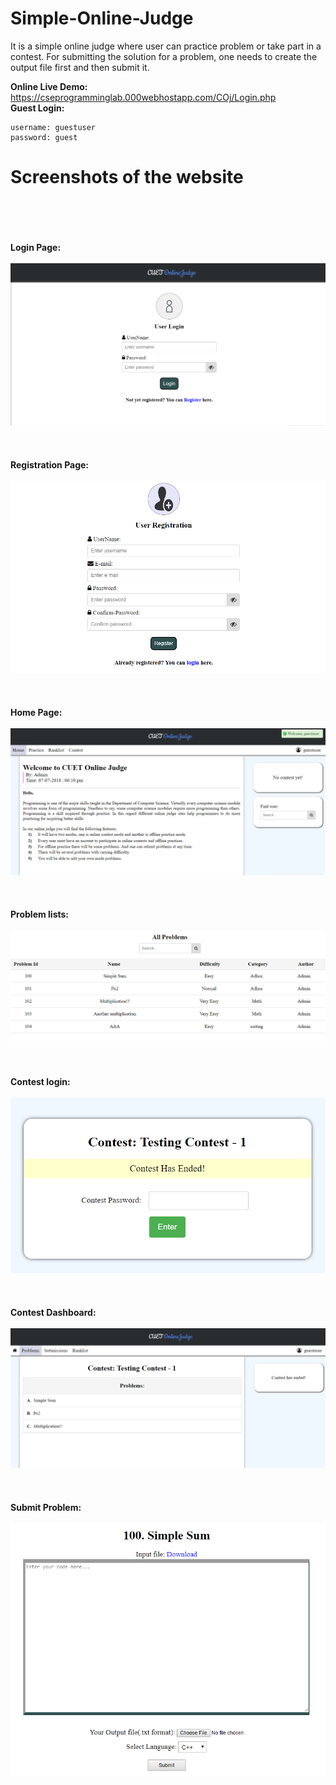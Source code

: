 # Simple-Online-Judge
It is a simple online judge where user can practice problem or take part in a contest. For submitting the solution for a problem, one needs to create the output file first and then submit it.

**Online Live Demo:** https://cseprogramminglab.000webhostapp.com/COj/Login.php <br/>
**Guest Login:**
```
username: guestuser
password: guest
```

# Screenshots of the website
<br/><br/><br/><br/>**Login Page:**<br/><br/>
![alt text](https://github.com/bi11a1/Simple-Online-Judge/blob/master/Demo%20images/Capture.PNG)
<br/><br/><br/><br/>**Registration Page:**<br/><br/>
![alt text](https://github.com/bi11a1/Simple-Online-Judge/blob/master/Demo%20images/Capture1.PNG)
<br/><br/><br/><br/>**Home Page:**<br/><br/>
![alt text](https://github.com/bi11a1/Simple-Online-Judge/blob/master/Demo%20images/Capture2.PNG)
<br/><br/><br/><br/>**Problem lists:**<br/><br/>
![alt text](https://github.com/bi11a1/Simple-Online-Judge/blob/master/Demo%20images/Capture3.PNG)
<br/><br/><br/><br/>**Contest login:**<br/><br/>
![alt text](https://github.com/bi11a1/Simple-Online-Judge/blob/master/Demo%20images/Capture4.PNG)
<br/><br/><br/><br/>**Contest Dashboard:**<br/><br/>
![alt text](https://github.com/bi11a1/Simple-Online-Judge/blob/master/Demo%20images/Capture5.PNG)
<br/><br/><br/><br/>**Submit Problem:**<br/><br/>
![alt text](https://github.com/bi11a1/Simple-Online-Judge/blob/master/Demo%20images/Capture6.PNG)

